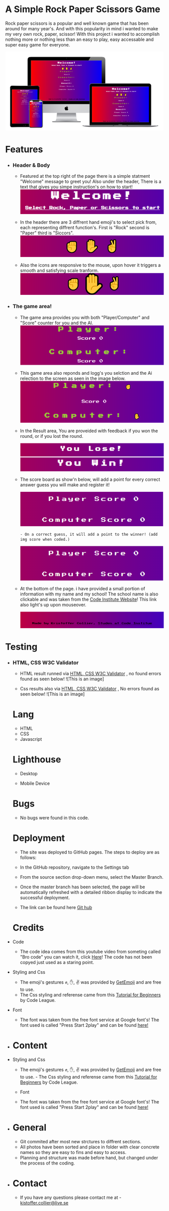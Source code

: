 # A Simple Rock Paper Scissors Game
Rock paper scissors is a popular and well known game that has been around for many year's. And with this popularity in mind i wanted to make my very own  rock, paper, scissor! With this project i wanted to accomplish nothing more or nothing less than an easy to play, easy accessable and super easy game for everyone. 

![This is an image](/assets/Images/mochmannen.png)

# Features

- ### Header & Body
  -  Featured at the top right of the page there is a simple statment "Welcome" message to greet you! Also under the header, There is a text that gives you simpe instruction's on how to start!
  ![This is an image](/assets/Images/FireShot%20Capture%20056%20-%20Rock%2C%20Paper%2C%20Scissors!_%20-%208000-kollecollier-jsproject-5h4zoqyjqct.ws-eu46.gitpod.io.png)

   
    -   In the header there are 3 diffrent hand emoji's to select pick from, each representing diffrent function's. First is "Rock" second is "Paper" third is "Siccors".
    ![This is an image](/assets/Images/sten.png)

    -  Also the icons are responsive to the mouse, upon hover it triggers a smooth and satisfying scale tranform.
    ![This is an image](/assets/Images/stenupp.png)

 - ### The game area!

   - The game area provides you with both "Player/Computer" and "Score" counter for you and the AI.
![This is an image](/assets/Images/gamearea-score.png)

   - This game area also reponds and logg's you selction and the Ai relection to the screen as seen in the image below.
   ![This is an image](/assets/Images/pick.png)

   - In the Result area, You are proveided with feedback if you won the round, or if you lost the round.
  
      ![This is an image](/assets/Images/loser.png) 
      ![This is an image](/assets/Images/winner.png)

    - The score board as show'n below, will add a point for every correct answer guess you will make and register it!

      ![This is an image](/assets/Images/score0.png)

          - On a correct guess, it will add a point to the winner! (add img score when coded.)

      ![This is an image](/assets/Images/score0.png)

    - At the bottom of the page. i have provided a small portion of information with my name and my school! The school name is also clickable and was taken from the [Code Institute Website](https://codeinstitute.net/se/)! This link also light's up upon mouseover.

      ![This is an image](/assets/Images/footer.png)

 # Testing
 - ### HTML, CSS W3C Validator
   - HTML result runned via [HTML, CSS W3C Validator](https://validator.w3.org/) , no found errors found as seen below!
  ![This is an image]

   - Css results also via [HTML, CSS W3C Validator](https://validator.w3.org/) , No errors found as seen below!
  ![This is an image]


    # Lang
      - HTML
      - CSS
      - Javascript

    # Lighthouse
     - Desktop 

      - Mobile Device

     # Bugs

     - No bugs were found in this code.
    # Deployment
    - The site was deployed to GitHub pages. The steps to deploy are as follows:

   - In the GitHub repository, navigate to the Settings tab

    -  From the source section drop-down menu, select the Master Branch.

   -  Once the master branch has been selected, the page will be automatically refreshed with a detailed ribbon display to indicate the successful deployment.

    - The link can be found here [Git hub](https://github.com/Kollecollier/JS-project)

    # Credits

  - Code

    - The code idea comes from this youtube video from someting called "Bro code" you can watch it, click [Here](https://www.youtube.com/watch?v=n1_vHArDBRA&t=3s&ab_channel=BroCode)! The code has not been copyed just used as a staring point.

  - Styling and Css
     - The emoji's gestures ✊, ✋, ✌️ was provided by [GetEmoji](https://getemoji.com/) and are free to use. 
      - The Css styling and referense came from this  [Tutorial for Beginners](https://www.youtube.com/watch?v=B17NC5DD-dA&t=327s&ab_channel=CodeLeague) by Code League.

- Font
   - The font was taken from the free font service at Google font's! The font used is called "Press Start 2play" and can be found [here!](https://fonts.google.com/specimen/Press+Start+2P?query=press+start)


- # Content
- Styling and Css
     - The emoji's gestures ✊, ✋, ✌️ was provided by [GetEmoji](https://getemoji.com/) and are free to use. 
      - The Css styling and referense came from this  [Tutorial for Beginners](https://www.youtube.com/watch?v=B17NC5DD-dA&t=327s&ab_channel=CodeLeague) by Code League.

  - Font
   - The font was taken from the free font service at Google font's! The font used is called "Press Start 2play" and can be found [here!](https://fonts.google.com/specimen/Press+Start+2P?query=press+start)

- # General
  - Git commited after most new strctures to diffrent sections.
  - All photos have been sorted and place in folder with clear concrete names so they are easy to fins and easy to access.
  - Planning and structure was made before hand, but changed under the process of the coding.

- # Contact
  - If you have any questions please contact me at - kistoffer.collier@live.se
     
